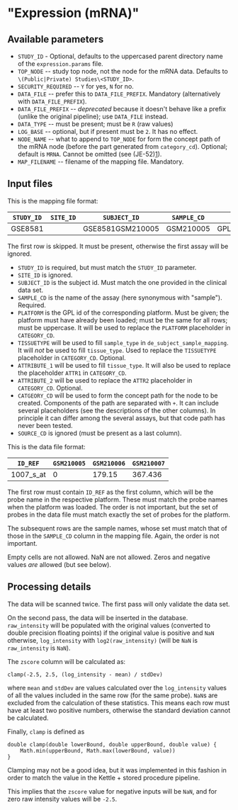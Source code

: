 "Expression (mRNA)"
==================

Available parameters
--------------------

- `STUDY_ID` - Optional, defaults to the uppercased parent directory name of the
  `expression.params` file.
- `TOP_NODE` -- study top node, not the node for the mRNA data. Defaults to
  `\(Public|Private) Studies\<STUDY_ID>`.
- `SECURITY_REQUIRED` -- `Y` for yes, `N` for no.
- `DATA_FILE` -- prefer this to `DATA_FILE_PREFIX`. Mandatory (alternatively
  with `DATA_FILE_PREFIX`).
- `DATA_FILE_PREFIX` -- _deprecated_ because it doesn\'t behave like a prefix
  (unlike the original pipeline); use `DATA_FILE` instead.
- `DATA_TYPE` -- must be present; must be `R` (raw values)
- `LOG_BASE` -- optional, but if present must be `2`. It has no effect.
- `NODE_NAME` -- what to append to `TOP_NODE` for form the concept path of the
  mRNA node (before the part generated from `category_cd`).  Optional; default
  is `MRNA`. Cannot be omitted (see (JE-52)[1]). 
- `MAP_FILENAME` -- filename of the mapping file. Mandatory.

Input files
-----------

This is the mapping file format:

| `STUDY_ID` | `SITE_ID` | `SUBJECT_ID`     | `SAMPLE_CD` | `PLATFORM`   | `TISSUETYPE` | `ATTRITBUTE_1` | `ATTRITBUTE_2` | `CATEGORY_CD`                 | `SOURCE_CD` |
|------------|-----------|------------------|-------------|--------------|--------------|----------------|----------------|-------------------------------|-------------|
| GSE8581    |           | GSE8581GSM210005 | GSM210005   | GPL570_BOGUS | Human        | Lung           |                | Biomarker_Data+PLATFORM+ATTR1 | STD         |

The first row is skipped. It must be present, otherwise the first assay will be
ignored.

- `STUDY_ID` is required, but must match the `STUDY_ID` parameter.
- `SITE_ID` is ignored.
- `SUBJECT_ID` is the subject id. Must match the one provided in the clinical
  data set.
- `SAMPLE_CD` is the name of the assay (here synonymous with "sample").
  Required.
- `PLATFORM` is the GPL id of the corresponding platform. Must be given; the
  platform must have already been loaded; must be the same for all rows; must be
  uppercase. It will be used to replace the `PLATFORM` placeholder in
  `CATEGORY_CD`.
- `TISSUETYPE` will be used to fill `sample_type` in
  `de_subject_sample_mapping`. It will *not* be used to fill `tissue_type`.
  Used to replace the `TISSUETYPE` placeholder in `CATEGORY_CD`.  Optional.
- `ATTRIBUTE_1` will be used to fill `tissue_type`. It will also be used to
  replace the placeholder `ATTR1` in `CATEGORY_CD`.
- `ATTRIBUTE_2` will be used to replace the `ATTR2` placeholder in
  `CATEGORY_CD`.  Optional.
- `CATGEORY_CD` will be used to form the concept path for the node to be
  created. Components of the path are separated with `+`. It can include several
  placeholders (see the descriptions of the other columns). In principle it can
  differ among the several assays, but that code path has never been tested.
- `SOURCE_CD` is ignored (must be present as a last column).


This is the data file format:

| `ID_REF`    | `GSM210005` | `GSM210006` | `GSM210007` |
|-------------|-------------|-------------|-------------|
| 1007\_s\_at | 0           | 179.15      |367.436      |

The first row must contain `ID_REF` as the first column, which will be the probe
name in the respective platform. These must match the probe names when the
platform was loaded. The order is not important, but the set of probes in the
data file must match exactly the set of probes for the platform.

The subsequent rows are the sample names, whose set must match that of those in
the `SAMPLE_CD` column in the mapping file. Again, the order is not important.

Empty cells are not allowed. NaN are not allowed. Zeros and negative values
*are* allowed (but see below).


Processing details
------------------

The data will be scanned twice. The first pass will only validate the data set.

On the second pass, the data will be inserted in the database. `raw_intensity`
will be populated with the original values (converted to double precision
floating points) if the original value is positive and `NaN` otherwise,
`log_intensity` with `log2(raw_intensity)` (will be `NaN` is `raw_intensity` is
`NaN`).

The `zscore` column will be calculated as:

    clamp(-2.5, 2.5, (log_intensity - mean) / stdDev)

where `mean` and `stdDev` are values calculated over the `log_intensity` values
of all the values included in the same row (for the same probe). `NaN`s are
excluded from the calculation of these statistics. This means each row must have
at least two positive numbers, otherwise the standard deviation cannot be
calculated.

Finally, `clamp` is defined as

    double clamp(double lowerBound, double upperBound, double value) {
        Math.min(upperBound, Math.max(lowerBound, value))
    }

Clamping may not be a good idea, but it was implemented in this fashion in order
to match the value in the Kettle + stored procedure pipeline.

This implies that the `zscore` value for negative inputs will be `NaN`, and for
zero raw intensity values will be `-2.5`.

  [1]: https://jira.thehyve.nl/browse/JE-52

<!-- vim: tw=80 et ft=markdown spell:
-->
